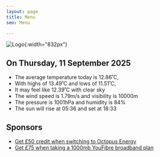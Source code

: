 ```yaml
---
layout: page
title: Menu
seo: Menu

---
```


![Logo](/images/logo.jpg){:width="832px"}

<!-- weather_marker starts -->
## On Thursday, 11 September 2025

- The average temperature today is 12.86˚C,
- With highs of 13.49˚C and lows of 11.51˚C,
- It may feel like 12.39˚C with clear sky
- The wind speed is 1.79m/s and visibility is 10000m
- The pressure is 1001hPa and humidity is 84%
- The sun will rise at 05:36 and set at 18:33

<!-- weather_marker ends -->

## Sponsors

- [Get £50 credit when switching to Octopus Energy](https://bit.ly/3oD1nnS)
- [Get £75 when taking a 1000mb YouFibre broadband plan](https://aklam.io/91zWhU?)
